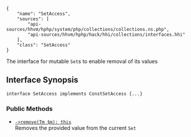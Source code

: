 ``` yamlmeta
{
    "name": "SetAccess",
    "sources": [
        "api-sources/hhvm/hphp/system/php/collections/collections.ns.php",
        "api-sources/hhvm/hphp/hack/hhi/collections/interfaces.hhi"
    ],
    "class": "SetAccess"
}
```




The interface for mutable ` Set `s to enable removal of its values




## Interface Synopsis




``` Hack
interface SetAccess implements ConstSetAccess {...}
```




### Public Methods




+ [` ->remove(Tm $m): this `](</hack/reference/interface/SetAccess/remove/>)\
  Removes the provided value from the current `` Set ``
<!-- HHAPIDOC -->
